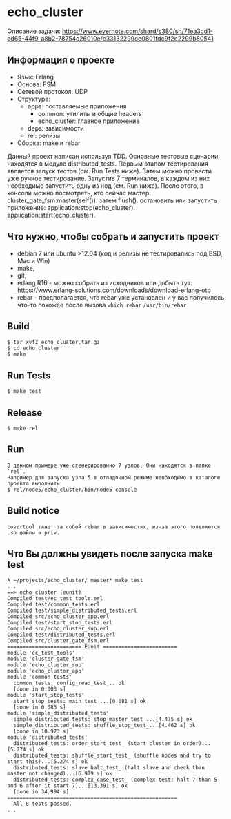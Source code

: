 echo_cluster
============
Описание задачи:
https://www.evernote.com/shard/s380/sh/71ea3cd1-ad65-44f9-a8b2-78754c26010e/c33132299ce0801fdc9f2e2299b80541

Информация о проекте
---------------------
-   Язык: Erlang
-   Основа: FSM
-   Сетевой протокол: UDP
-   Структура:
    -   apps: поставляемые приложения
        -   common: утилиты и общие headers
        -   echo_cluster: главное приложение
    -   deps: зависимости
    -   rel: релизы
-   Сборка: make и rebar

Данный проект написан используя TDD. Основные тестовые сценарии находятся в модуле distributed_tests.
Первым этапом тестирования является запуск тестов (см. Run Tests ниже).
Затем можно провести уже ручное тестирование. Запустив 7 терминалов, в каждом из них
необходимо запустить одну из нод (см. Run ниже).
После этого, в консоли можно посмотреть, кто сейчас мастер:
    cluster_gate_fsm:master(self()). затем flush().
остановить или запустить приложение:
    application:stop(echo_cluster).
    application:start(echo_cluster).

Что нужно, чтобы собрать и запустить проект
---------------------
-   debian 7 или ubuntu >12.04 (код и релизы не тестировались под BSD, Mac и Win)
-   make,
-   git,
-   erlang R16 - можно собрать из исходников или добыть тут:
                 https://www.erlang-solutions.com/downloads/download-erlang-otp
-   rebar - предполагается, что rebar уже установлен и у вас получилось что-то похожее после вызова `which rebar`
            `/usr/bin/rebar`

Build
---------------------
    $ tar xvfz echo_cluster.tar.gz
    $ cd echo_cluster
    $ make

Run Tests
---------------------
    $ make test

Release
---------------------
    $ make rel

Run
---------------------
    В данном примере уже сгенерированно 7 узлов. Они находятся в папке `rel`.
    Например для запуска узла 5 в отладочном режиме необходимо в каталоге проекта выполнить
    $ rel/node5/echo_cluster/bin/node5 console

Build notice
---------------------
    covertool тянет за собой rebar в зависимостях, из-за этого появляются .so файлы в priv.

Что Вы должны увидеть после запуска make test
---------------------
```
λ ~/projects/echo_cluster/ master* make test
...
==> echo_cluster (eunit)
Compiled test/ec_test_tools.erl
Compiled test/common_tests.erl
Compiled test/simple_distributed_tests.erl
Compiled src/echo_cluster_app.erl
Compiled test/start_stop_tests.erl
Compiled src/echo_cluster_sup.erl
Compiled test/distributed_tests.erl
Compiled src/cluster_gate_fsm.erl
======================== EUnit ========================
module 'ec_test_tools'
module 'cluster_gate_fsm'
module 'echo_cluster_sup'
module 'echo_cluster_app'
module 'common_tests'
  common_tests: config_read_test_...ok
  [done in 0.003 s]
module 'start_stop_tests'
  start_stop_tests: main_test_...[0.081 s] ok
  [done in 0.083 s]
module 'simple_distributed_tests'
  simple_distributed_tests: stop_master_test_...[4.475 s] ok
  simple_distributed_tests: shuffle_stop_test_...[4.462 s] ok
  [done in 10.973 s]
module 'distributed_tests'
  distributed_tests: order_start_test_ (start cluster in order)...[5.274 s] ok
  distributed_tests: shuffle_start_test_ (shuffle nodes and try to start this)...[5.274 s] ok
  distributed_tests: slave_halt_test_ (halt slave and check than master not changed)...[6.979 s] ok
  distributed_tests: complex_case_test_ (complex test: halt 7 than 5 and 6 after it start 7)...[13.391 s] ok
  [done in 34.994 s]
=======================================================
  All 8 tests passed.
...
```
